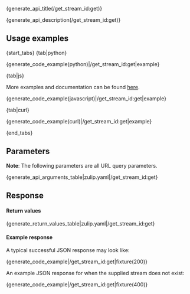 {generate_api_title(/get_stream_id:get)}

{generate_api_description(/get_stream_id:get)}

## Usage examples

{start_tabs}
{tab|python}

{generate_code_example(python)|/get_stream_id:get|example}

{tab|js}

More examples and documentation can be found [here](https://github.com/zulip/zulip-js).

{generate_code_example(javascript)|/get_stream_id:get|example}

{tab|curl}

{generate_code_example(curl)|/get_stream_id:get|example}

{end_tabs}

## Parameters

**Note**: The following parameters are all URL query parameters.

{generate_api_arguments_table|zulip.yaml|/get_stream_id:get}

## Response

#### Return values

{generate_return_values_table|zulip.yaml|/get_stream_id:get}

#### Example response

A typical successful JSON response may look like:

{generate_code_example|/get_stream_id:get|fixture(200)}

An example JSON response for when the supplied stream does not exist:

{generate_code_example|/get_stream_id:get|fixture(400)}
